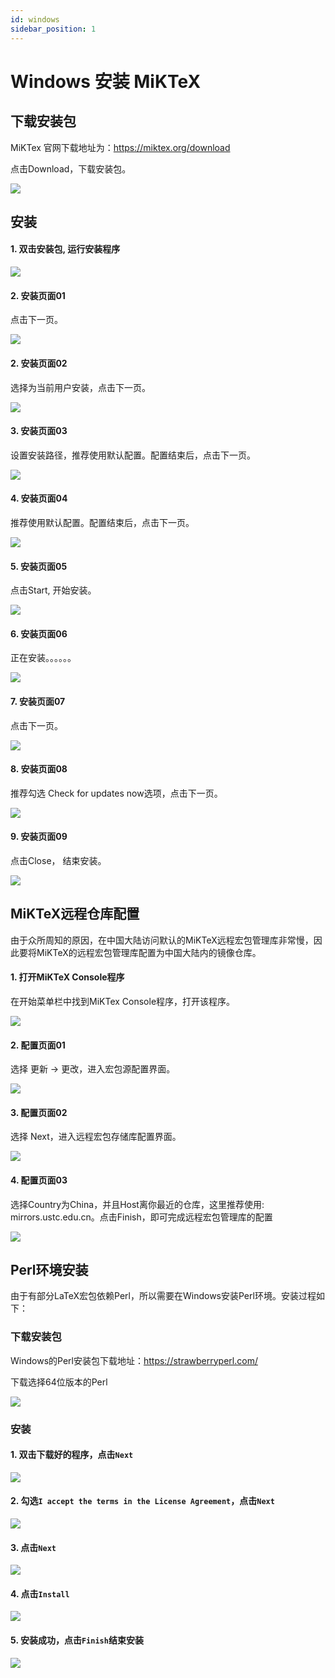 ```yaml
---
id: windows
sidebar_position: 1
---
```


# Windows 安装 MiKTeX

## 下载安装包

MiKTex 官网下载地址为：https://miktex.org/download

点击Download，下载安装包。

![](../img/install/miktex_site.png)

## 安装

#### 1. 双击安装包, 运行安装程序
![](../img/install/miktex_install_package.png)

#### 2. 安装页面01
点击下一页。

![](../img/install/miktex_install_01.png)

#### 2. 安装页面02
选择为当前用户安装，点击下一页。

![](../img/install/miktex_install_02.png)

#### 3. 安装页面03
设置安装路径，推荐使用默认配置。配置结束后，点击下一页。

![](../img/install/miktex_install_03.png)

#### 4. 安装页面04
推荐使用默认配置。配置结束后，点击下一页。

![](../img/install/miktex_install_04.png)

#### 5. 安装页面05
点击Start, 开始安装。

![](../img/install/miktex_install_05.png)

#### 6. 安装页面06
正在安装。。。。。。

![](../img/install/miktex_install_06.png)

#### 7. 安装页面07
点击下一页。

![](../img/install/miktex_install_07.png)

#### 8. 安装页面08
推荐勾选 Check for updates now选项，点击下一页。

![](../img/install/miktex_install_08.png)

#### 9. 安装页面09
点击Close， 结束安装。

![](../img/install/miktex_install_09.png)

## MiKTeX远程仓库配置
由于众所周知的原因，在中国大陆访问默认的MiKTeX远程宏包管理库非常慢，因此要将MiKTeX的远程宏包管理库配置为中国大陆内的镜像仓库。

#### 1. 打开MiKTeX Console程序
在开始菜单栏中找到MiKTex Console程序，打开该程序。

![](../img/install/miktex_config_01.png)

#### 2. 配置页面01
选择 更新 -> 更改，进入宏包源配置界面。

![](../img/install/miktex_config_02.png)

#### 3. 配置页面02
选择 Next，进入远程宏包存储库配置界面。

![](../img/install/miktex_config_03.png)

#### 4. 配置页面03
选择Country为China，并且Host离你最近的仓库，这里推荐使用: mirrors.ustc.edu.cn。点击Finish，即可完成远程宏包管理库的配置

![](../img/install/miktex_config_04.png)


## Perl环境安装

由于有部分LaTeX宏包依赖Perl，所以需要在Windows安装Perl环境。安装过程如下：

### 下载安装包

Windows的Perl安装包下载地址：https://strawberryperl.com/

下载选择64位版本的Perl

![](./img/windows_perl_01.png)

### 安装

#### 1. 双击下载好的程序，点击`Next`

![](./img/windows_perl_02.png)

#### 2. 勾选`I accept the terms in the License Agreement`，点击`Next`

![](./img/windows_perl_03.png)

#### 3. 点击`Next`

![](./img/windows_perl_04.png)

#### 4. 点击`Install`

![](./img/windows_perl_05.png)

#### 5. 安装成功，点击`Finish`结束安装

![](./img/windows_perl_06.png)